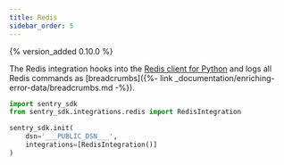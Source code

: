 ```yaml
---
title: Redis
sidebar_order: 5
---
```


{% version_added 0.10.0 %}

<!-- WIZARD -->
The Redis integration hooks into the [Redis client for Python](https://pypi.org/project/redis/) and logs all Redis commands as [breadcrumbs]({%- link _documentation/enriching-error-data/breadcrumbs.md -%}).

```python
import sentry_sdk
from sentry_sdk.integrations.redis import RedisIntegration

sentry_sdk.init(
    dsn='___PUBLIC_DSN___',
    integrations=[RedisIntegration()]
)
```

<!-- TODO-ADD-VERIFICATION-EXAMPLE -->
<!-- ENDWIZARD -->
